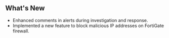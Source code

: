 ## What's New

- Enhanced comments in alerts during investigation and response.
- Implemented a new feature to block malicious IP addresses on FortiGate firewall.